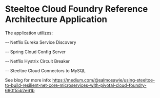 # Steeltoe Cloud Foundry Reference Architecture Application

The application utilizes:
 
-- Netflix Eureka Service Discovery

-- Spring Cloud Config Server

-- Netflix Hystrix Circuit Breaker

-- Steeltoe Cloud Connectors to MySQL


See blog for more info: https://medium.com/@salmosawie/using-steeltoe-to-build-resilient-net-core-microservices-with-pivotal-cloud-foundry-690f55b2e61b
